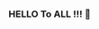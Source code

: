 ### HELLO To ALL !!! 👋

<!--
**AMIT2194/AMIT2194** is a ✨ _special_ ✨ repository because its `README.md` (this file) appears on your GitHub profile.

Here are some ideas to get you started:

- 🌱 I’m good at Python, SQL, Machine Learning, Power BI , Statistics 
- 🌱 I’m currently learning Deep Learning and NLP
- 💬 Ask me about To Find the insight from a Data.
- ⚡  Fun fact An Civil Engg  became Data  Professional..
-->
